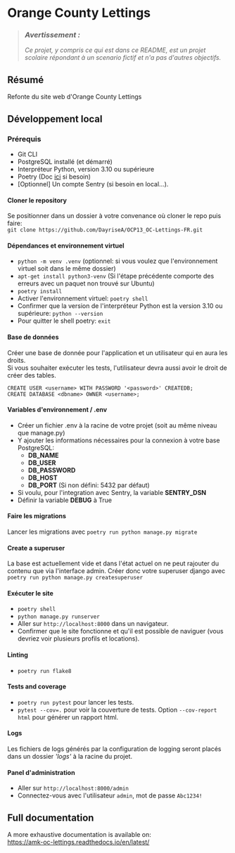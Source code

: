 # Orange County Lettings

> ### ***Avertissement :***
> *Ce projet, y compris ce qui est dans ce README, est un projet scolaire répondant à un scenario 
> fictif et n'a pas d'autres objectifs.*

## Résumé

Refonte du site web d'Orange County Lettings

## Développement local

### Prérequis

- Git CLI
- PostgreSQL installé (et démarré)
- Interpréteur Python, version 3.10 ou supérieure
- Poetry (Doc [ici](https://python-poetry.org/docs/) si besoin)
- [Optionnel] Un compte Sentry (si besoin en local...).


#### Cloner le repository

Se positionner dans un dossier à votre convenance où cloner le repo puis faire:  
`git clone https://github.com/DayriseA/OCP13_OC-Lettings-FR.git`

#### Dépendances et environnement virtuel

- `python -m venv .venv` (optionnel: si vous voulez que l'environnement virtuel soit dans le même dossier)
- `apt-get install python3-venv` (Si l'étape précédente comporte des erreurs avec un paquet non trouvé sur Ubuntu)
- `poetry install`
- Activer l'environnement virtuel: `poetry shell`
- Confirmer que la version de l'interpréteur Python est la version 3.10 ou supérieure: `python --version`
- Pour quitter le shell poetry: `exit`

#### Base de données

Créer une base de donnée pour l'application et un utilisateur qui en aura les droits.  
Si vous souhaiter exécuter les tests, l'utilisateur devra aussi avoir le droit de créer des tables.
```psql
CREATE USER <username> WITH PASSWORD '<password>' CREATEDB;
CREATE DATABASE <dbname> OWNER <username>;
```

#### Variables d'environnement / .env

- Créer un fichier .env à la racine de votre projet (soit au même niveau que manage.py)
- Y ajouter les informations nécessaires pour la connexion à votre base PostgreSQL:
  * **DB_NAME**
  * **DB_USER**
  * **DB_PASSWORD**
  * **DB_HOST**
  * **DB_PORT** (Si non défini: 5432 par défaut)
- Si voulu, pour l'integration avec Sentry, la variable **SENTRY_DSN**
- Définir la variable **DEBUG** à True

#### Faire les migrations

Lancer les migrations avec `poetry run python manage.py migrate`

#### Create a superuser

La base est actuellement vide et dans l'état actuel on ne peut rajouter du contenu que via l'interface admin.
Créer donc votre superuser django avec `poetry run python manage.py createsuperuser`

#### Exécuter le site

- `poetry shell`
- `python manage.py runserver`
- Aller sur `http://localhost:8000` dans un navigateur.
- Confirmer que le site fonctionne et qu'il est possible de naviguer (vous devriez voir plusieurs profils et locations).

#### Linting

- `poetry run flake8`

#### Tests and coverage

- `poetry run pytest` pour lancer les tests.
- `pytest --cov=.` pour voir la couverture de tests. Option `--cov-report html` pour générer un rapport html.

#### Logs

Les fichiers de logs générés par la configuration de logging seront placés dans un dossier *'logs'* 
à la racine du projet.

#### Panel d'administration

- Aller sur `http://localhost:8000/admin`
- Connectez-vous avec l'utilisateur `admin`, mot de passe `Abc1234!`


## Full documentation

A more exhaustive documentation is available on:  
https://amk-oc-lettings.readthedocs.io/en/latest/